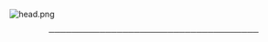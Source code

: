 ![head.png](https://cdn.discordapp.com/attachments/786132731817099297/798620165142085633/gif_arka.gif)
<p align="center">
─────────────────────────────────────
</p>
